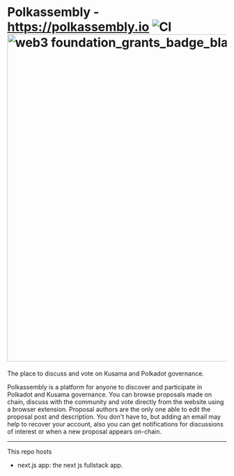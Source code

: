 # Polkassembly - https://polkassembly.io ![CI](https://github.com/Premiurly/polkassembly/workflows/CI/badge.svg?branch=master) <img width="750" alt="web3 foundation_grants_badge_black" src="https://user-images.githubusercontent.com/874046/119712025-cb8ae900-be7d-11eb-9ca7-cac14991bb5e.png">

The place to discuss and vote on Kusama and Polkadot governance.

Polkassembly is a platform for anyone to discover and participate in Polkadot and Kusama governance. You can browse proposals made on chain, discuss with the community and vote directly from the website using a browser extension. Proposal authors are the only one able to edit the proposal post and description. You don't have to, but adding an email may help to recover your account, also you can get notifications for discussions of interest or when a new proposal appears on-chain.

---

This repo hosts 
- next.js app: the next js fullstack app.


